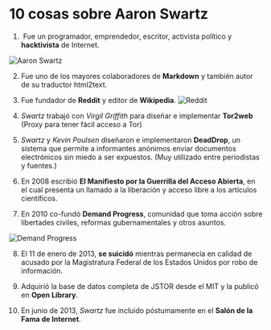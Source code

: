 # 10 cosas sobre Aaron Swartz

1. ​ Fue un programador, emprendedor, escritor, activista político y **hacktivista** de Internet.

  ![Aaron Swartz](https://upload.wikimedia.org/wikipedia/commons/thumb/0/06/Aaron_Swartz_profile.jpg/220px-Aaron_Swartz_profile.jpg)

2. Fue uno de los mayores colaboradores de **Markdown** y también autor de su traductor html2text.

3. Fue fundador de **Reddit** y editor de **Wikipedia**.
 ![Reddit](https://i0.wp.com/www.enlacejudio.com/wp-content/uploads/2017/10/reddit-combo-1920-800x450.png?fit=750%2C422&ssl=1)
4. _Swartz_ trabajó con _Virgil Griffith_ para diseñar e implementar **Tor2web** (Proxy para tener fácil acceso a Tor)

5. _Swartz_ y _Kevin Poulsen_ diseñaron e implementaron **DeadDrop**, un sistema que permite a informantes anónimos enviar documentos electrónicos sin miedo a ser expuestos. (Muy utilizado entre periodistas y fuentes.)

6. En 2008 escribió **El Manifiesto por la Guerrilla del Acceso Abierta**, en el cual presenta un llamado a la liberación y acceso libre a los artículos científicos.

7. En 2010 co-fundó **Demand Progress**, comunidad que toma acción sobre libertades civiles, reformas gubernamentales y otros asuntos.

  ![Demand Progress](https://cdn-images-1.medium.com/max/840/1*Gqnwkg-06dtFakaNWq-LSg.png)

8. El 11 de enero de 2013, **se suicidó** mientras permanecía en calidad de acusado por la Magistratura Federal de los Estados Unidos por robo de información.

9. Adquirió la base de datos completa de JSTOR desde el MIT y la publicó en **Open Library**.

10. En junio de 2013, _Swartz_ fue incluido póstumamente en el **Salón de la Fama de Internet**.
